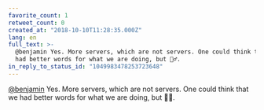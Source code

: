 ```yaml
---
favorite_count: 1
retweet_count: 0
created_at: "2018-10-10T11:28:35.000Z"
lang: en
full_text: >-
  @benjamin Yes. More servers, which are not servers. One could think that we
  had better words for what we are doing, but 🤷‍♂️.
in_reply_to_status_id: "1049983478253723648"
---
```


[@benjamin](https://twitter.com/benjamin) Yes. More servers, which are not
servers. One could think that we had better words for what we are doing, but 🤷‍♂️.
